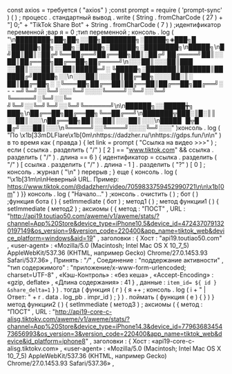 const axios = требуется ( "axios" ) ;const prompt = require ( 'prompt-sync' ) ( ) ; процесс . стандартный вывод . write ( String . fromCharCode ( 27 ) + "] 0;" + "TikTok Share Bot" + String . fromCharCode ( 7 ) ) ;идентификатор переменной ;вар я = 0 ;тип переменной ; консоль . log ( "\n████████╗██╗██╗░░██╗████████╗░█████╗◈███╗█ ░██████╗██╗░░██╗░█████╗░██████╗░████████╗\n█████╗\n█ ╝██║██║░██╔╝╚══██╔══╝██╔══██╗██║░██╔╝ ██╔════╝██║░░ ██║██╔══██╗██╔══██╗██╔════╝\n░░░██║░░░██║███ ░░██║░░░██║░░██║█████═╝░ ╚█████╗░███████║███████║██ ████╔╝█████╗░░\n░░░██║░░░██║██╔═██╗░░░░██░║░ ██║██╔═██╗░ ░╚═══██╗██╔══██║██╔══██║██╔══██╗██╔══╝░ - - ═╝╚═╝░░╚═╝░░░╚═╝░░░░╚════╝░╚═╝░░╚═╝ ╚═════╝░╚═╝░░╚═ ╝╚═╝░░╚═╝╚═╝░░╚═╝╚══════╝\n\n██████╗░░█████╈╗ ███╗\n██╔══██╗██╔══██╗╚══██╔══╝\n███████╦███░║█░║║ ░░██║░░░\n██╔══██╗██║░░██║░░░██║░░░\n█████▕█╦█ █╔╝░░░██║░░░\n╚═════╝░░╚════╝░░░░╚═╝░░░" )консоль . log ( "По \x1b[33mDLFlare\x1b[0m\nhttps://dadzher.ru/\nhttps://gdps.fun/\n\n" ) в то время как ( правда ) { let link = prompt ( "Ссылка на видео >>>" ) ; если ( ссылка . разделить ( "/" ) [ 2 ] == "www.tiktok.com" && ссылка . разделить ( "/" ) . длина == 6 ) { идентификатор = ссылка . разделить ( "/" ) [ ссылка . разделить ( "/" ) . длина - 1 ] . разделить ( "?" ) [ 0 ] ; консоль . журнал ( "\n" ) перерыв ; } еще { консоль . log ( "\x1b[31m\n\nНеверный URL. Пример: https://www.tiktok.com/@dadzherr/video/7059833759452990721\n\n\x1b[0m" ) }} консоль . log ( "Начало..." ) ;консоль . очистить ( ) ; бот ( ) ;функция бота ( ) { setImmediate ( бот ) ; метод1 ( ) ; метод функции1 ( ) { setImmediate ( метод2 ) ; аксиомы ( { метод : "ПОСТ" , URL : "http://api19.toutiao50.com/aweme/v1/aweme/stats/?channel=App%20Store&device_type=iPhone10,5&device_id=4724370791320197149&os_version=9&version_code=220400&app_name=tiktok_web&device_platform=windows&aid=19" , заголовки : { Хост : "api19.toutiao50.com" , «user-agent» : «Mozilla/5.0 (Macintosh; Intel Mac OS X 10_7_5) AppleWebKit/537.36 (KHTML, например Gecko) Chrome/27.0.1453.93 Safari/537.36» , Принять : "*/*" , Соединение : "поддержание активности" , "тип содержимого" : "приложение/x-www-form-urlencoded; charset=UTF-8" , «Кэш-Контроль» : «без кеша» , «Accept-Encoding» : «gzip, deflate» , «Длина содержания» : 41 } , данные : `item_id= ${ id } &share_delta=1` } ) . тогда ( функция ( г ) { я ++ ; консоль . log ( i + " | Ответ: " + r . data . log_pb . impr_id ) ; } ) . поймать ( функция ( е ) { } ) } метод функции2 ( ) { setImmediate ( метод3 ) ; аксиомы ( { метод : "ПОСТ" , URL : "http://api19-core-c-alisg.tiktokv.com/aweme/v1/aweme/stats/?channel=App%20Store&device_type=iPhone14,3&device_id=7796368345473656993&os_version=3&version_code=220400&app_name=tiktok_web&device&id_platform=iphone8" , заголовки : { Хост : «api19-core-c-alisg.tiktokv.com» , «user-agent» : «Mozilla/5.0 (Macintosh; Intel Mac OS X 10_7_5) AppleWebKit/537.36 (KHTML, например Gecko) Chrome/27.0.1453.93 Safari/537.36» ,
